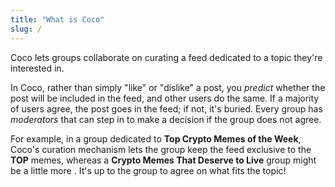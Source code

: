```yaml
---
title: "What is Coco"
slug: /
---
```


Coco lets groups collaborate on curating a feed dedicated to a topic they're interested in.

In Coco, rather than simply "like" or "dislike" a post, you _predict_ whether the post will be included in the feed, and other users do the same. If a majority of users agree, the post goes in the feed; if not, it's buried. Every group has _moderators_ that can step in to make a decision if the group does not agree.

For example, in a group dedicated to **Top Crypto Memes of the Week**, Coco's curation mechanism lets the group keep the feed exclusive to the **TOP** memes, whereas a **Crypto Memes That Deserve to Live** group might be a little more . It's up to the group to agree on what fits the topic!
